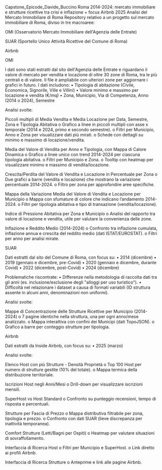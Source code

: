 Capstone_Epicode_Davide_Buccino
Roma 2014-2024: mercato immobiliare e strutture ricettive tra crisi e inflazione + focus Airbnb 2025 Analisi del Mercato Immobiliare di Roma Repository relativo a un progetto sul mercato immobiliare di Roma, diviso in tre macroaree:

OMI (Osservatorio Mercato Immobiliare dell'Agenzia delle Entrate)

SUAR (Sportello Unico Attività Ricettive del Comune di Roma)

Airbnb

OMI 

I dati sono stati estratti dal sito dell'Agenzia delle Entrate e riguardano il valore di mercato per vendita e locazione di oltre 30 zone di Roma, tra le più centrali e di valore. Il file è ampliabile con ulteriori zone per aggiornare i grafici in futuro. I dati includono: • Tipologia di abitazione (Civile, Economica, Signorile, Ville e Villini) • Valore minimo e massimo per locazione e vendita (€/mq) • Zona, Municipio, Via di Competenza, Anno (2014 o 2024), Semestre

Analisi svolte:

Piccoli multipli di Media Vendita e Media Locazione per Data, Semestre, Zona e Tipologia Abitativa o Grafico a linee in piccoli multipli con asse x temporale (2014 e 2024, primo e secondo semestre). o Filtri per Municipio, Anno e Zona per visualizzare dati più mirati. o Schede con dettagli su minimo e massimo di locazione/vendita.

Media del Valore di Vendita per Anno e Tipologia, con Mappa di Calore Dinamica o Grafico a linee unico con trend 2014-2024 per ciascuna tipologia abitativa. o Filtri per Municipio e Zona. o Tooltip con heatmap per visualizzare minimo e massimo di vendita/locazione.

Crescita/Perdita del Valore di Vendita e Locazione in Percentuale per Zona o Due grafici a barre (vendita e locazione) che mostrano la variazione percentuale 2014-2024. o Filtro per zona per approfondire aree specifiche.

Mappa della Variazione Media del Valore di Vendita e Locazione per Municipio o Mappa con sfumature di colore che indicano l’andamento 2014-2024. o Filtri per tipologia abitativa e tipo di transazione (vendita/locazione).

Indice di Pressione Abitativa per Zona e Municipio o Analisi del rapporto tra valore di locazione e vendita, utile per valutare la convenienza delle zone.

Inflazione e Reddito Medio (2014-2024) o Confronto tra inflazione cumulata, inflazione annua e crescita del reddito medio (dati ISTAT/EUROSTAT). o Filtri per anno per analisi mirate.

SUAR

Dati estratti dal sito del Comune di Roma, con focus su: • 2014 (dicembre) • 2019 (gennaio e dicembre, pre-Covid) • 2020 (gennaio e dicembre, durante Covid) • 2022 (dicembre, post-Covid) • 2024 (dicembre)

Problematiche riscontrate: • Differenze nella metodologia di raccolta dati tra gli anni (es. inclusione/esclusione degli "alloggi per uso turistico"). • Difficoltà nel relazionare i dataset a causa di formati variabili (ID struttura assente in alcuni anni, denominazioni non uniformi).

Analisi svolte:

Mappe di Concentrazione delle Strutture Ricettive per Municipio (2014-2024) o 7 pagine identiche nella struttura, una per ogni anno/mese analizzato. o Mappa interattiva con confini dei Municipi (dati TopoJSON). o Grafico a barre per conteggio strutture per tipologia.

Airbnb

Dati estratti da Inside Airbnb, con focus su: • 2025 (marzo)

Analisi svolte:

Elenco Host con più Strutture - Densità Proprietà o Top 100 Host per numero di strutture gestite (10% del totale). o Mappa termica della distribuzione territoriale.

Iscrizioni Host negli Anni/Mesi o Drill-down per visualizzare iscrizioni mensili.

SuperHost vs Host Standard o Confronto su punteggio recensioni, tempo di risposta e percentuali.

Strutture per Fascia di Prezzo o Mappa distributiva filtrabile per zona, tipologia e prezzo. o Confronto con dati SUAR (lieve discrepanza per inattività temporanea).

Comfort Strutture (Letti/Bagni per Ospiti) o Heatmap per valutare situazioni di sovraffollamento.

Interfaccia di Ricerca Host o Filtri per Municipio e SuperHost. o Link diretto ai profili Airbnb.

Interfaccia di Ricerca Strutture o Anteprime e link alle pagine Airbnb.

